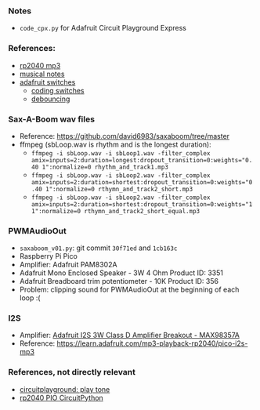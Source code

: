 ### Notes
* `code_cpx.py` for Adafruit Circuit Playground Express

### References:
* [rp2040 mp3](https://learn.adafruit.com/mp3-playback-rp2040)
* [musical notes](https://learn.adafruit.com/circuit-playground-music/the-sound-of-music)
* [adafruit switches](https://learn.adafruit.com/make-it-switch/other-types-of-switches)
    * [coding switches](https://learn.adafruit.com/make-it-switch/code-your-micro)
    * [debouncing](https://learn.adafruit.com/key-pad-matrix-scanning-in-circuitpython/keys-one-key-per-pin)

### Sax-A-Boom wav files
* Reference: https://github.com/david6983/saxaboom/tree/master
* ffmpeg (sbLoop.wav is rhythm and is the longest duration):
    * `ffmpeg -i sbLoop.wav -i sbLoop1.wav -filter_complex amix=inputs=2:duration=longest:dropout_transition=0:weights="0.40 1":normalize=0 rhythm_and_track1.mp3`
    * `ffmpeg -i sbLoop.wav -i sbLoop2.wav -filter_complex amix=inputs=2:duration=shortest:dropout_transition=0:weights="0.40 1":normalize=0 rthymn_and_track2_short.mp3`
    * `ffmpeg -i sbLoop.wav -i sbLoop2.wav -filter_complex amix=inputs=2:duration=shortest:dropout_transition=0:weights="1 1":normalize=0 rthymn_and_track2_short_equal.mp3`

### PWMAudioOut
* `saxaboom_v01.py`: git commit `30f71ed` and `1cb163c`
* Raspberry Pi Pico
* Amplifier: Adafruit PAM8302A
* Adafruit Mono Enclosed Speaker - 3W 4 Ohm Product ID: 3351 
* Adafruit Breadboard trim potentiometer - 10K Product ID: 356 
* Problem: clipping sound for PWMAudioOut at the beginning of each loop :(

### I2S
* Amplifier: [Adafruit I2S 3W Class D Amplifier Breakout - MAX98357A](https://www.adafruit.com/product/3006)
* Reference: https://learn.adafruit.com/mp3-playback-rp2040/pico-i2s-mp3

### References, not directly relevant
* [circuitplayground: play tone](https://learn.adafruit.com/circuitpython-made-easy-on-circuit-playground-express/play-tone)
* [rp2040 PIO CircuitPython](https://learn.adafruit.com/intro-to-rp2040-pio-with-circuitpython/overview)


<!---
# vim: ai et ts=4 sw=4 sts=4 nu
-->
